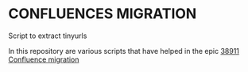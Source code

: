 # CONFLUENCES MIGRATION
Script to extract tinyurls

In this repository are various scripts that have helped in the epic [38911 Confluence migration]([https://pages.github.com/](https://dev.azure.com/anthologyinc-cio/Anthology%20IT/_workitems/edit/38911)https://dev.azure.com/anthologyinc-cio/Anthology%20IT/_workitems/edit/38911)
